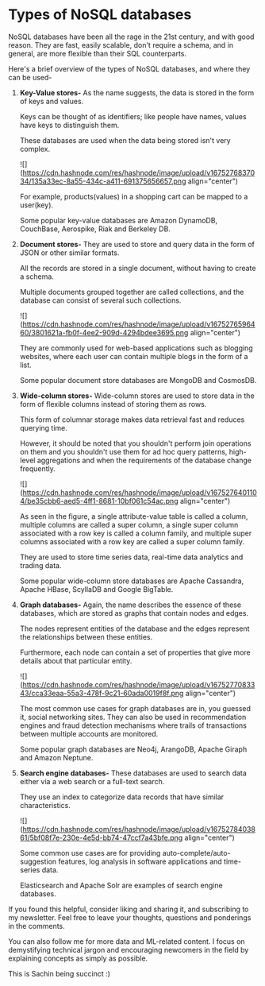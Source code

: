 # Types of NoSQL databases

NoSQL databases have been all the rage in the 21st century, and with good reason. They are fast, easily scalable, don't require a schema, and in general, are more flexible than their SQL counterparts.

Here's a brief overview of the types of NoSQL databases, and where they can be used-

1. **Key-Value stores-** As the name suggests, the data is stored in the form of keys and values.
    
    Keys can be thought of as identifiers; like people have names, values have keys to distinguish them.
    
    These databases are used when the data being stored isn't very complex.
    
    ![](https://cdn.hashnode.com/res/hashnode/image/upload/v1675276837034/135a33ec-8a55-434c-a411-691375656657.png align="center")
    
    For example, products(values) in a shopping cart can be mapped to a user(key).
    
    Some popular key-value databases are Amazon DynamoDB, CouchBase, Aerospike, Riak and Berkeley DB.
    
2. **Document stores-** They are used to store and query data in the form of JSON or other similar formats.
    
    All the records are stored in a single document, without having to create a schema.
    
    Multiple documents grouped together are called collections, and the database can consist of several such collections.
    
    ![](https://cdn.hashnode.com/res/hashnode/image/upload/v1675276596460/3801621a-fb0f-4ee2-909d-4294bdee3695.png align="center")
    
    They are commonly used for web-based applications such as blogging websites, where each user can contain multiple blogs in the form of a list.
    
    Some popular document store databases are MongoDB and CosmosDB.
    
3. **Wide-column stores-** Wide-column stores are used to store data in the form of flexible columns instead of storing them as rows.
    
    This form of columnar storage makes data retrieval fast and reduces querying time.
    
    However, it should be noted that you shouldn't perform join operations on them and you shouldn't use them for ad hoc query patterns, high-level aggregations and when the requirements of the database change frequently.
    
    ![](https://cdn.hashnode.com/res/hashnode/image/upload/v1675276401104/be35cbb6-aed5-4ff1-8681-10bf061c54ac.png align="center")
    
    As seen in the figure, a single attribute-value table is called a column, multiple columns are called a super column, a single super column associated with a row key is called a column family, and multiple super columns associated with a row key are called a super column family.
    
    They are used to store time series data, real-time data analytics and trading data.
    
    Some popular wide-column store databases are Apache Cassandra, Apache HBase, ScyllaDB and Google BigTable.
    
4. **Graph databases-** Again, the name describes the essence of these databases, which are stored as graphs that contain nodes and edges.
    
    The nodes represent entities of the database and the edges represent the relationships between these entities.
    
    Furthermore, each node can contain a set of properties that give more details about that particular entity.
    
    ![](https://cdn.hashnode.com/res/hashnode/image/upload/v1675277083343/cca33eaa-55a3-478f-9c21-60ada0019f8f.png align="center")
    
    The most common use cases for graph databases are in, you guessed it, social networking sites. They can also be used in recommendation engines and fraud detection mechanisms where trails of transactions between multiple accounts are monitored.
    
    Some popular graph databases are Neo4j, ArangoDB, Apache Giraph and Amazon Neptune.
    
5. **Search engine databases-** These databases are used to search data either via a web search or a full-text search.
    
    They use an index to categorize data records that have similar characteristics.
    
    ![](https://cdn.hashnode.com/res/hashnode/image/upload/v1675278403861/5bf08f7e-230e-4e5d-bb74-47ccf7a43bfe.png align="center")
    
    Some common use cases are for providing auto-complete/auto-suggestion features, log analysis in software applications and time-series data.
    
    Elasticsearch and Apache Solr are examples of search engine databases.
    

If you found this helpful, consider liking and sharing it, and subscribing to my newsletter. Feel free to leave your thoughts, questions and ponderings in the comments.

You can also follow me for more data and ML-related content. I focus on demystifying technical jargon and encouraging newcomers in the field by explaining concepts as simply as possible.

This is Sachin being succinct :)
